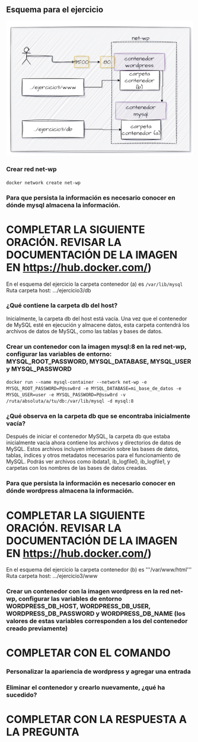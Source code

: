 ## Esquema para el ejercicio
![Imagen](imagenes/esquema-ejercicio3.PNG)

### Crear red net-wp
```docker network create net-wp```

### Para que persista la información es necesario conocer en dónde mysql almacena la información.
# COMPLETAR LA SIGUIENTE ORACIÓN. REVISAR LA DOCUMENTACIÓN DE LA IMAGEN EN https://hub.docker.com/)
En el esquema del ejercicio la carpeta contenedor (a) es ```/var/lib/mysql```
Ruta carpeta host: .../ejercicio3/db

### ¿Qué contiene la carpeta db del host?

Inicialmente, la carpeta db del host está vacía. Una vez que el contenedor de MySQL esté en ejecución y almacene datos, esta carpeta contendrá los archivos de datos de MySQL, como las tablas y bases de datos.

### Crear un contenedor con la imagen mysql:8  en la red net-wp, configurar las variables de entorno: MYSQL_ROOT_PASSWORD, MYSQL_DATABASE, MYSQL_USER y MYSQL_PASSWORD
```docker run --name mysql-container --network net-wp -e MYSQL_ROOT_PASSWORD=P@ssw0rd -e MYSQL_DATABASE=mi_base_de_datos -e MYSQL_USER=user -e MYSQL_PASSWORD=P@ssw0rd -v /ruta/absoluta/a/tu/db:/var/lib/mysql -d mysql:8```

### ¿Qué observa en la carpeta db que se encontraba inicialmente vacía?

Después de iniciar el contenedor MySQL, la carpeta db que estaba inicialmente vacía ahora contiene los archivos y directorios de datos de MySQL. Estos archivos incluyen información sobre las bases de datos, tablas, índices y otros metadatos necesarios para el funcionamiento de MySQL. Podrás ver archivos como ibdata1, ib_logfile0, ib_logfile1, y carpetas con los nombres de las bases de datos creadas.

### Para que persista la información es necesario conocer en dónde wordpress almacena la información.
# COMPLETAR LA SIGUIENTE ORACIÓN. REVISAR LA DOCUMENTACIÓN DE LA IMAGEN EN https://hub.docker.com/)
En el esquema del ejercicio la carpeta contenedor (b) es '''/var/www/html'''
Ruta carpeta host: .../ejercicio3/www

### Crear un contenedor con la imagen wordpress en la red net-wp, configurar las variables de entorno WORDPRESS_DB_HOST, WORDPRESS_DB_USER, WORDPRESS_DB_PASSWORD y WORDPRESS_DB_NAME (los valores de estas variables corresponden a los del contenedor creado previamente)
# COMPLETAR CON EL COMANDO

### Personalizar la apariencia de wordpress y agregar una entrada

### Eliminar el contenedor y crearlo nuevamente, ¿qué ha sucedido?

# COMPLETAR CON LA RESPUESTA A LA PREGUNTA



